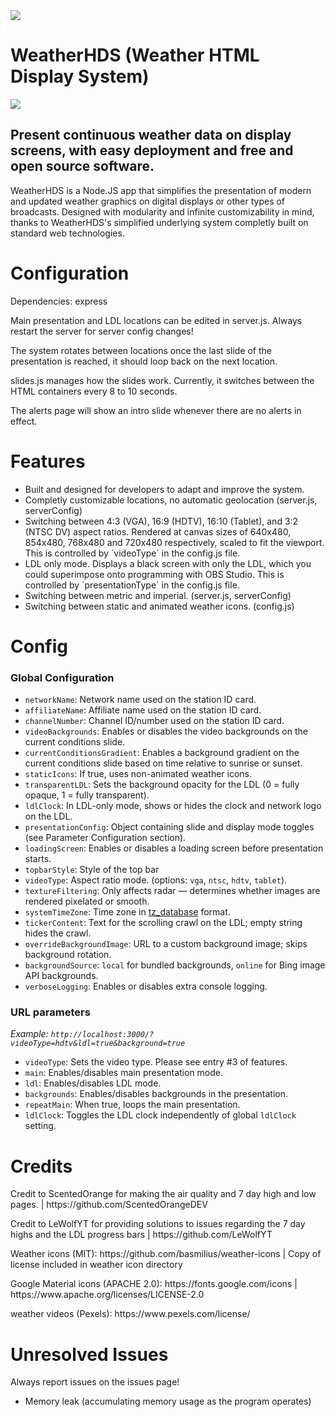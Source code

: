 <img src="https://github.com/SSPWXR0/weatherhds1/blob/master/public/images/hdslogo_2024.png">
<body>
  <h1>WeatherHDS (Weather HTML Display System)</h1>

  <img src="https://github.com/SSPWXR0/weatherhds1/blob/master/public/images/hds_screenshots.jpg">

  <h2>Present continuous weather data on display screens, with easy deployment and free and open source software.</h2>
  <p>WeatherHDS is a Node.JS app that simplifies the presentation of modern and updated weather graphics on digital displays or other types of broadcasts. Designed with modularity and infinite customizability in mind, thanks to WeatherHDS's simplified
  underlying system completly built on standard web technologies.</p>

  <h1>Configuration</h1>
  <p>Dependencies: express</p>
  <p>Main presentation and LDL locations can be edited in server.js. Always restart the server for server config changes!</p>
  <p>The system rotates between locations once the last slide of the presentation is reached, it should loop back on the next location.</p>
  <p>slides.js manages how the slides work. Currently, it switches between the HTML containers every 8 to 10 seconds.</p>
  <p>The alerts page will show an intro slide whenever there are no alerts in effect.</p>

  <h1>Features</h1>
  <ul>
    <li>Built and designed for developers to adapt and improve the system.</li>
    <li>Completly customizable locations, no automatic geolocation (server.js, serverConfig)</li>
    <li>Switching between 4:3 (VGA), 16:9 (HDTV), 16:10 (Tablet), and 3:2 (NTSC DV) aspect ratios. Rendered at canvas sizes of 640x480, 854x480, 768x480 and 720x480 respectively, scaled to fit the viewport. This is controlled by `videoType` in the config.js file.</li>
    <li>LDL only mode. Displays a black screen with only the LDL, which you could superimpose onto programming with OBS Studio. This is controlled by `presentationType` in the config.js file.</li>
    <li>Switching between metric and imperial. (server.js, serverConfig)</li>
    <li>Switching between static and animated weather icons. (config.js)</li>
  </ul>

<h1>Config</h1>

<h3>Global Configuration</h3>
<ul>
  <li><code>networkName</code>: Network name used on the station ID card.</li>
  <li><code>affiliateName</code>: Affiliate name used on the station ID card.</li>
  <li><code>channelNumber</code>: Channel ID/number used on the station ID card.</li>
  <li><code>videoBackgrounds</code>: Enables or disables the video backgrounds on the current conditions slide.</li>
  <li><code>currentConditionsGradient</code>: Enables a background gradient on the current conditions slide based on time relative to sunrise or sunset.</li>
  <li><code>staticIcons</code>: If true, uses non-animated weather icons.</li>
  <li><code>transparentLDL</code>: Sets the background opacity for the LDL (0 = fully opaque, 1 = fully transparent).</li>
  <li><code>ldlClock</code>: In LDL-only mode, shows or hides the clock and network logo on the LDL.</li>
  <li><code>presentationConfig</code>: Object containing slide and display mode toggles (see Parameter Configuration section).</li>
  <li><code>loadingScreen</code>: Enables or disables a loading screen before presentation starts.</li>
  <li><code>topbarStyle</code>: Style of the top bar </li>
  <li><code>videoType</code>: Aspect ratio mode. (options: <code>vga</code>, <code>ntsc</code>, <code>hdtv</code>, <code>tablet</code>).</li>
  <li><code>textureFiltering</code>: Only affects radar — determines whether images are rendered pixelated or smooth.</li>
  <li><code>systemTimeZone</code>: Time zone in <a href="https://en.wikipedia.org/wiki/List_of_tz_database_time_zones">tz_database</a> format.</li>
  <li><code>tickerContent</code>: Text for the scrolling crawl on the LDL; empty string hides the crawl.</li>
  <li><code>overrideBackgroundImage</code>: URL to a custom background image; skips background rotation.</li>
  <li><code>backgroundSource</code>: <code>local</code> for bundled backgrounds, <code>online</code> for Bing image API backgrounds.</li>
  <li><code>verboseLogging</code>: Enables or disables extra console logging.</li>
</ul>

<h3>URL parameters </h3>
<i>Example: <code>http://localhost:3000/?videoType=hdtv&ldl=true&background=true</code></i>
<ul>
  <li><code>videoType</code>: Sets the video type. Please see entry #3 of features.</li>
  <li><code>main</code>: Enables/disables main presentation mode.</li>
  <li><code>ldl</code>: Enables/disables LDL mode.</li>
  <li><code>backgrounds</code>: Enables/disables backgrounds in the presentation.</li>
  <li><code>repeatMain</code>: When true, loops the main presentation.</li>
  <li><code>ldlClock</code>: Toggles the LDL clock independently of global <code>ldlClock</code> setting.</li>
</ul>
<p></p>



  <h1>Credits</h1>
    <p>Credit to ScentedOrange for making the air quality and 7 day high and low pages. | https://github.com/ScentedOrangeDEV</p>
    <p>Credit to LeWolfYT for providing solutions to issues regarding the 7 day highs and the LDL progress bars | https://github.com/LeWolfYT</p>
  <p>Weather icons (MIT): https://github.com/basmilius/weather-icons | Copy of license included in weather icon directory</p>
  <p>Google Material icons (APACHE 2.0): https://fonts.google.com/icons | https://www.apache.org/licenses/LICENSE-2.0</p>
  <p>weather videos (Pexels): https://www.pexels.com/license/</p>

  <h1>Unresolved Issues</h1>
  <p>Always report issues on the issues page!</p>
  <ul>
    <li>Memory leak (accumulating memory usage as the program operates)</li>
  </ul> 
</body>
